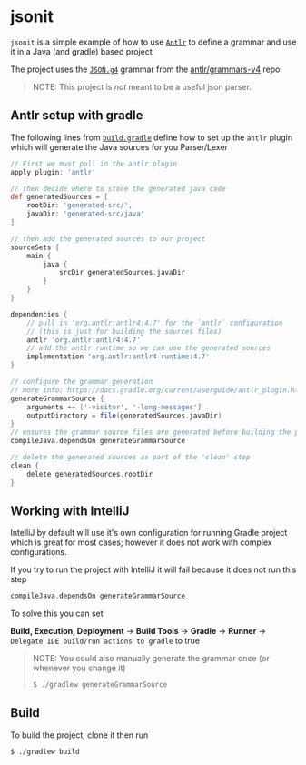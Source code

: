 # jsonit

`jsonit` is a simple example of how to use [`Antlr`](https://www.antlr.org/) to define a grammar and use it in a Java (and gradle) based project


The project uses the [`JSON.g4`](https://github.com/antlr/grammars-v4/blob/master/json/JSON.g4) grammar from the  [antlr/grammars-v4](https://github.com/antlr/grammars-v4) repo

> NOTE: This project is _not_ meant to be a useful json parser.



## Antlr setup with gradle

The following lines from [`build.gradle`](build.gradle) define how to set up the `antlr` plugin which will generate the Java sources for you Parser/Lexer

```groovy
// First we must pull in the antlr plugin
apply plugin: 'antlr'

// then decide where to store the generated java code
def generatedSources = [
    rootDir: 'generated-src/',
    javaDir: 'generated-src/java'
]

// then add the generated sources to our project
sourceSets {
    main {
        java {
            srcDir generatedSources.javaDir
        }
    }
}

dependencies {
    // pull in 'org.antlr:antlr4:4.7' for the `antlr` configuration
    // (this is just for building the sources files)
    antlr 'org.antlr:antlr4:4.7'
    // add the antlr runtime so we can use the generated sources
    implementation 'org.antlr:antlr4-runtime:4.7'
}

// configure the grammar generation
// more info: https://docs.gradle.org/current/userguide/antlr_plugin.html
generateGrammarSource {
    arguments += ['-visitor', '-long-messages']
    outputDirectory = file(generatedSources.javaDir)
}
// ensures the grammar source files are generated before building the project
compileJava.dependsOn generateGrammarSource

// delete the generated sources as part of the 'clean' step
clean {
    delete generatedSources.rootDir
}
```



## Working with IntelliJ

IntelliJ by default will use it's own configuration for running Gradle project which is great for most cases; however it does not work with complex configurations.

If you try to run the project with IntelliJ it will fail because it does not run this step

```groovy
compileJava.dependsOn generateGrammarSource
```

To solve this you can set

**Build, Execution, Deployment** → **Build Tools** → **Gradle** → **Runner** → `Delegate IDE build/run actions to gradle` to true

> NOTE: You could also manually generate the grammar once (or whenever you change it)
> ```bash
> $ ./gradlew generateGrammarSource 
> ```



## Build

To build the project, clone it then run

```bash
$ ./gradlew build
```


